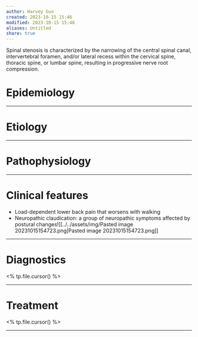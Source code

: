 ```yaml
---
author: Harvey Guo
created: 2023-10-15 15:46
modified: 2023-10-15 15:46
aliases: Untitled
share: true
---
```

Spinal stenosis is characterized by the narrowing of the central spinal canal, intervertebral foramen, and/or lateral recess within the cervical spine, thoracic spine, or lumbar spine, resulting in progressive nerve root compression.
# Epidemiology


---
# Etiology


---
# Pathophysiology


---
# Clinical features
- Load-dependent lower back pain that worsens with walking 
- Neuropathic claudication: a group of neuropathic symptoms affected by postural changes![[../../assets/img/Pasted image 20231015154723.png|Pasted image 20231015154723.png]]

---
# Diagnostics
<% tp.file.cursor() %>

---
# Treatment
<% tp.file.cursor() %>

---
